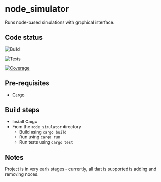 # node_simulator

Runs node-based simulations with graphical interface.

## Code status
![Build](https://github.com/SmithTom6304/node_simulator/actions/workflows/build.yml/badge.svg)

![Tests](https://github.com/SmithTom6304/node_simulator/actions/workflows/test.yml/badge.svg)

[![Coverage](https://codecov.io/gh/SmithTom6304/node_simulator/graph/badge.svg?token=QMWP9LUYW2)](https://codecov.io/gh/SmithTom6304/node_simulator)

## Pre-requisites
- [Cargo](https://github.com/rust-lang/cargo)

## Build steps
- Install Cargo
- From the `node_simulator` directory
  - Build using `cargo build`
  - Run using `cargo run`
  - Run tests using `cargo test`

## Notes
Project is in very early stages - currently, all that is supported is adding and removing nodes.

